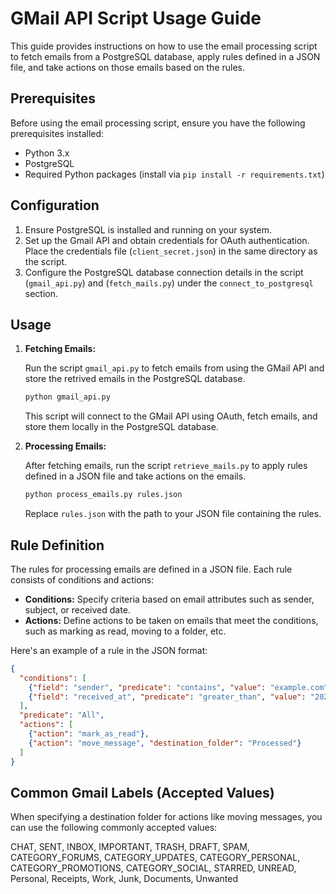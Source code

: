 # GMail API Script Usage Guide

This guide provides instructions on how to use the email processing script to fetch emails from a PostgreSQL database, apply rules defined in a JSON file, and take actions on those emails based on the rules.

## Prerequisites

Before using the email processing script, ensure you have the following prerequisites installed:

- Python 3.x
- PostgreSQL
- Required Python packages (install via `pip install -r requirements.txt`)

## Configuration

1. Ensure PostgreSQL is installed and running on your system.
2. Set up the Gmail API and obtain credentials for OAuth authentication. Place the credentials file (`client_secret.json`) in the same directory as the script.
3. Configure the PostgreSQL database connection details in the script (`gmail_api.py`) and (`fetch_mails.py`) under the `connect_to_postgresql` section.

## Usage

1. **Fetching Emails:**

    Run the script `gmail_api.py` to fetch emails from using the GMail API and store the retrived emails in the PostgreSQL database.

    ```bash
    python gmail_api.py
    ```

    This script will connect to the GMail API using OAuth, fetch emails, and store them locally in the PostgreSQL database.

2. **Processing Emails:**

    After fetching emails, run the script `retrieve_mails.py` to apply rules defined in a JSON file and take actions on the emails.

    ```bash
    python process_emails.py rules.json
    ```

    Replace `rules.json` with the path to your JSON file containing the rules.

## Rule Definition

The rules for processing emails are defined in a JSON file. Each rule consists of conditions and actions:

- **Conditions:** Specify criteria based on email attributes such as sender, subject, or received date.
- **Actions:** Define actions to be taken on emails that meet the conditions, such as marking as read, moving to a folder, etc.

Here's an example of a rule in the JSON format:

```json
{
  "conditions": [
    {"field": "sender", "predicate": "contains", "value": "example.com"},
    {"field": "received_at", "predicate": "greater_than", "value": "2023-01-01"}
  ],
  "predicate": "All",
  "actions": [
    {"action": "mark_as_read"},
    {"action": "move_message", "destination_folder": "Processed"}
  ]
}
```

## Common Gmail Labels (Accepted Values)

When specifying a destination folder for actions like moving messages, you can use the following commonly accepted values:

CHAT, SENT, INBOX, IMPORTANT, TRASH, DRAFT, SPAM, CATEGORY_FORUMS, CATEGORY_UPDATES, CATEGORY_PERSONAL, CATEGORY_PROMOTIONS, CATEGORY_SOCIAL, STARRED, UNREAD, Personal, Receipts, Work, Junk, Documents, Unwanted
